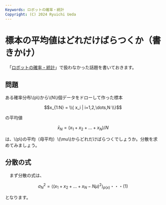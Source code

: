 ```yaml
---
Keywords: ロボットの確率・統計
Copyright: (C) 2024 Ryuichi Ueda
---
```


# 標本の平均値はどれだけばらつくか（書きかけ）


　「[ロボットの確率・統計](https://amzn.to/4eYBEk4)」で扱わなかった話題を書いておきます。

## 問題

ある確率分布\\(p\\)から\\(N\\)個データをドローして作った標本

$$x_{1:N} = \\{ x_i | i=1,2,\dots,N \\}$$

の平均値

$$\bar{x}_N = (x_1 + x_2 + \dots + x_N)/N$$


は、\\(p\\)の平均（母平均）\\(\mu\\)からどれだけばらつくでしょうか。分散を求めてみましょう。


## 分散の式


　まず分散の式は、


$$\sigma_N^2 = \left\langle (x_1 + x_2 + \dots + x_N - N \mu )^2 \right\rangle_{p(x)}\text{・・・(1)}$$
 
となります。


